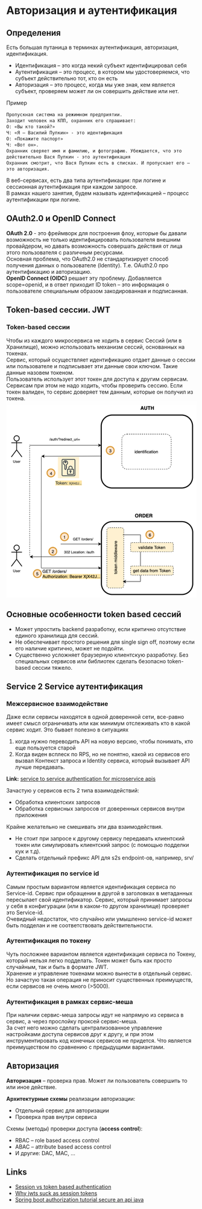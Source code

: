 # Авторизация и аутентификация
## Определения
Есть большая путаница в терминах аутентификация, авторизация,
идентификация.
- Идентификация – это когда некий субъект идентифицировал себя
- Аутентификация – это процесс, в котором мы удостоверяемся, что
субъект действительно тот, кто он есть
- Авторизация – это процесс, когда мы уже зная, кем является субъект,
проверяем может ли он совершить действие или нет.  
  
Пример
```text
Пропускная система на режимном предприятии.
Заходит человек на КПП, охранник его спрашивает:
О: «Вы кто такой?»
Ч: «Я – Василий Пупкин» - это идентификация
О: «Покажите паспорт»
Ч: «Вот он».
Охранник сверяет имя и фамилию, и фотографию. Убеждается, что это
действительно Вася Пупкин - это аутентификация
Охранник смотрит, что Вася Пупкин есть в списках. И пропускает его –
это авторизация.
```  
В веб-сервисах, есть два типа аутентификации: при логине и сессионная
аутентификация при каждом запросе.  
В рамках нашего занятия, будем называть идентификацией – процесс
аутентификации при логине.

## OAuth2.0 и OpenID Connect
**OAuth 2.0** - это фреймворк для построения флоу, которые бы давали возможность
не только идентифицировать пользователя внешним провайдером, но давать
возможность совершать действия от лица этого пользователя с различным
ресурсами.  
Основная проблема, что OAuth2.0 не стандартизирует способ получения данных о
пользователе (Identity). Т.е. OAuth2.0 про аутентификацию и авторизацию.  
**OpenID Connect (OIDC)** решает эту проблему. Добавляется scope=openid, и в ответ
приходит ID token – это информация о пользователе специальным образом
закодированная и подписанная.

## Token-based сессии. JWT
### Token-based сессии
Чтобы из каждого микросервиса не ходить в
сервис Сессий (или в Хранилище), можно
использовать механизм сессий, основанных на
токенах.  
Сервис, который осуществляет идентификацию
отдает данные о сессии или пользователе и
подписывает эти данные свои ключом. Такие
данные назовем токеном.  
Пользователь использует этот токен для
доступа к другим сервисам.  
Сервисам при этом не надо ходить, чтобы
проверить сессию. Если токен валиден, то
сервис доверяет тем данным, которые он
получил из токена.
![Imgurl](images/01-authorization-and-authentication/token-based-1.png)

## Основные особенности token based cессий
- Может упростить backend разработку, если критично отсутствие единого
хранилища для сессий.
- Не обеспечивает простого решения для single sign off, поэтому если его
наличие критично, может не подойти.
- Существенно усложняет браузерную клиентскую разработку. Без специальных
сервисов или библиотек сделать безопасно token-based сессии тяжело.
  
## Service 2 Service аутентификация
### Межсервисное взаимодействие
Даже если сервисы находятся в одной доверенной сети, все-равно имеет смысл
ограничивать или как минимум отслеживать кто в какой сервис ходит.
Это бывает полезно в ситуациях
1. когда нужно переводить API на новую версию, чтобы понимать, кто еще
   пользуется старой
2. Когда виден всплеск по RPS, но не понятно, какой из сервисов его вызвал
   Контекст запроса и Identity сервиса, который вызывает API лучше передавать.

**Link:** [service to service authentication for microservice apis](https://hackernoon.com/service-to-service-authentication-for-microservice-apis-ccf4ab8073e6)

Зачастую у сервисов есть 2 типа взаимодействий:
- Обработка клиентских запросов
- Обработка сервисных запросов от доверенных сервисов внутри приложения  
  
Крайне желательно не смешивать эти два взаимодействия.
- Не стоит при запросе к другому сервису передавать клиентский токен или
симулировать клиентский запрос (с помощью подделки кук и т.д).
- Сделать отдельный префикс API для s2s endpoint-ов, например, srv/

### Аутентификация по service id
Самым простым вариантом является идентификация сервиса по Service-id.
Сервис при обращении в другой в заголовках в метаданных пересылает свой
идентификатор. Сервис, который принимает запросы у себя в конфигурации (или в
каком-то другом хранилище) проверяет это Service-id.  
Очевидный недостаток, что случайно или умышленно service-id может быть
подделан и не соответствовать действительности.

### Аутентификация по токену
Чуть посложнее вариантом является идентификация сервиса по Токену, который
нельзя легко подделать. Токен может быть как просто случайным, так и быть в
формате JWT.  
Хранение и управление токенами можно вынести в отдельный сервис. Но
зачастую такая операция не приносит существенных преимуществ, если сервисов
не очень много (>5000).

### Аутентификация в рамках сервис-меша
При наличии сервис-меша запросы идут не напрямую из сервиса в сервис, а через
прослойку проксей сервис-меша.  
За счет него можно сделать централизованное управление настройками доступа
сервисов друг к другу, и при этом инструментировать код конечных сервисов не
придется. Что является преимуществом по сравнению с предыдущими
вариантами.

## Авторизация
**Авторизация** – проверка прав. Может ли пользователь совершить то или
иное действие.

**Aрхитектурные схемы** реализации авторизации:
- Отдельный сервис для авторизации
- Проверка прав внутри сервиса  

Cхемы (методы) проверки доступа (**access control**):
- RBAC – role based access control
- ABAC – attribute based access control
- И другие: DAC, MAC, …


## Links
- [Session vs token based authentication](https://sherryhsu.medium.com/session-vs-token-based-authentication-11a6c5ac45e4)
- [Why jwts suck as session tokens](https://scotch.io/bar-talk/why-jwts-suck-as-session-tokens)
- [Spring boot authorization tutorial secure an api java](https://auth0.com/blog/spring-boot-authorization-tutorial-secure-an-api-java/)